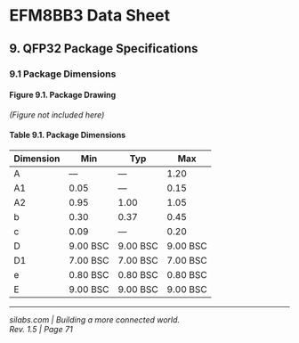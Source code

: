 # EFM8BB3 Data Sheet
## 9. QFP32 Package Specifications

### 9.1 Package Dimensions

#### Figure 9.1. Package Drawing

*(Figure not included here)*

#### Table 9.1. Package Dimensions

| Dimension | Min   | Typ   | Max   |
|-----------|-------|-------|-------|
| A         | —     | —     | 1.20  |
| A1        | 0.05  | —     | 0.15  |
| A2        | 0.95  | 1.00  | 1.05  |
| b         | 0.30  | 0.37  | 0.45  |
| c         | 0.09  | —     | 0.20  |
| D         | 9.00 BSC | 9.00 BSC | 9.00 BSC |
| D1        | 7.00 BSC | 7.00 BSC | 7.00 BSC |
| e         | 0.80 BSC | 0.80 BSC | 0.80 BSC |
| E         | 9.00 BSC | 9.00 BSC | 9.00 BSC |

---

*silabs.com | Building a more connected world.*  
*Rev. 1.5 | Page 71*